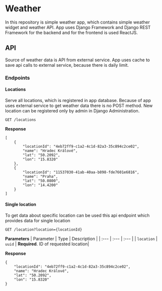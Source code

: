 # Weather
In this repository is simple weather app, which contains simple weather widget and weather API. 
App uses Django Framework and Django REST Framework for the backend and for the frontend is used ReactJS.

## API
Source of weather data is API from external service. App uses cache to save api calls to external service, because there is daily limit.

### Endpoints

#### Locations
Serve all locations, which is registered in app database. Because of app uses external service to get weather data there is no POST method. 
New location can be registered only by admin in Django Administration.

```http
GET /locations
```

**Response**
```
[
    {
        "locationId": "4eb72ff9-c1a2-4c1d-82a3-35c894c2ce02",
        "name": "Hradec Králové",
        "lat": "50.2092",
        "lon": "15.8320"
    },
    {
        "locationId": "11537030-41ab-40aa-b898-fde7601e6816",
        "name": "Praha",
        "lat": "50.0800",
        "lon": "14.4200"
    }
]
```

#### Single location
To get data about specific location can be used this api endpoint which provides data for single location

```http
GET /location?location={locationId}
```

**Parameters**
| Parameter | Type | Description |
| :--- | :--- | :--- |
| `location` | `uuid` | **Required**. ID of requested location|

**Response**
```
{
    "locationId": "4eb72ff9-c1a2-4c1d-82a3-35c894c2ce02",
    "name": "Hradec Králové",
    "lat": "50.2092",
    "lon": "15.8320"
}
```
